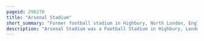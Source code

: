 ```yaml
---
pageid: 296270
title: "Arsenal Stadium"
short_summary: "Former football stadium in Highbury, North London, England"
description: "Arsenal Stadium was a Football Stadium in Highbury, London, which was the Home of Arsenal Football Club between 6 September 1913 and 7 May 2006. It was popularly known as Highbury due to its Location and was given the affectionate Nickname of the Home of Football."
---
```

